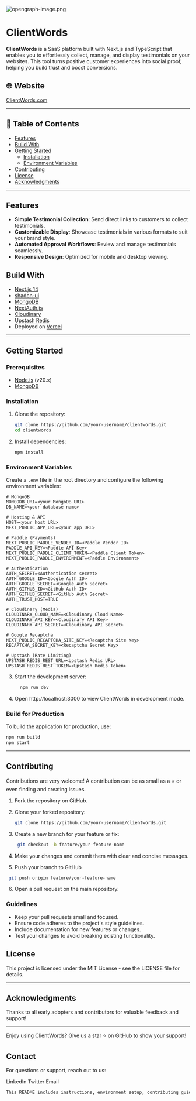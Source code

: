 ![opengraph-image.png](https://github.com/user-attachments/assets/1ad8d8df-55ff-441a-8e84-bb1649687c29)

# ClientWords

**ClientWords** is a SaaS platform built with Next.js and TypeScript that enables you to effortlessly collect, manage, and display testimonials on your websites. This tool turns positive customer experiences into social proof, helping you build trust and boost conversions.

## 🌐 Website
[ClientWords.com](https://clientwords.com)

---

## 📖 Table of Contents

- [Features](#features)
- [Build With](#build-with)
- [Getting Started](#getting-started)
  - [Installation](#installation)
  - [Environment Variables](#environment-variables)
- [Contributing](#contributing)
- [License](#license)
- [Acknowledgments](#acknowledgments)

---

## Features

- **Simple Testimonial Collection**: Send direct links to customers to collect testimonials.
- **Customizable Display**: Showcase testimonials in various formats to suit your brand style.
- **Automated Approval Workflows**: Review and manage testimonials seamlessly.
- **Responsive Design**: Optimized for mobile and desktop viewing.

## Build With

- [Next.js 14](https://nextjs.org)
- [shadcn-ui](https://ui.shadcn.com)
- [MongoDB](https://mongodb.com)
- [NextAuth.js](https://next-auth.js.org)
- [Cloudinary](https://cloudinary.com)
- [Upstash Redis](https://upstash.com)
- Deployed on [Vercel](https://vercel.com)

---

## Getting Started

### Prerequisites

- [Node.js](https://nodejs.org/) (v20.x)
- [MongoDB](https://www.mongodb.com/)

### Installation

1. Clone the repository:
   
   ```bash
   git clone https://github.com/your-username/clientwords.git
   cd clientwords
   ```
3. Install dependencies:
   
   ```bash
   npm install
   ```
### Environment Variables
Create a `.env` file in the root directory and configure the following environment variables:
   ```
# MongoDB
MONGODB_URI=<your MongoDB URI>
DB_NAME=<your database name>

# Hosting & API
HOST=<your host URL>
NEXT_PUBLIC_APP_URL=<your app URL>

# Paddle (Payments)
NEXT_PUBLIC_PADDLE_VENDER_ID=<Paddle Vendor ID>
PADDLE_API_KEY=<Paddle API Key>
NEXT_PUBLIC_PADDLE_CLIENT_TOKEN=<Paddle Client Token>
NEXT_PUBLIC_PADDLE_ENVIRONMENT=<Paddle Environment>

# Authentication
AUTH_SECRET=<Authentication secret>
AUTH_GOOGLE_ID=<Google Auth ID>
AUTH_GOOGLE_SECRET=<Google Auth Secret>
AUTH_GITHUB_ID=<GitHub Auth ID>
AUTH_GITHUB_SECRET=<GitHub Auth Secret>
AUTH_TRUST_HOST=TRUE

# Cloudinary (Media)
CLOUDINARY_CLOUD_NAME=<Cloudinary Cloud Name>
CLOUDINARY_API_KEY=<Cloudinary API Key>
CLOUDINARY_API_SECRET=<Cloudinary API Secret>

# Google Recaptcha
NEXT_PUBLIC_RECAPTCHA_SITE_KEY=<Recaptcha Site Key>
RECAPTCHA_SECRET_KEY=<Recaptcha Secret Key>

# Upstash (Rate Limiting)
UPSTASH_REDIS_REST_URL=<Upstash Redis URL>
UPSTASH_REDIS_REST_TOKEN=<Upstash Redis Token>
   ```

3. Start the development server:
   
   ```bash
     npm run dev
      ```

4. Open http://localhost:3000 to view ClientWords in development mode.

### Build for Production
To build the application for production, use:

```bash
npm run build
npm start
```
---

## Contributing
Contributions are very welcome! A contribution can be as small as a ⭐ or even finding and creating issues.

1. Fork the repository on GitHub.
2. Clone your forked repository:

   ```bash
   git clone https://github.com/your-username/clientwords.git
   ```
3. Create a new branch for your feature or fix:
   
    ```bash
     git checkout -b feature/your-feature-name
    ```

4. Make your changes and commit them with clear and concise messages.
5. Push your branch to GitHub
  ```bash
   git push origin feature/your-feature-name
  ```

6. Open a pull request on the main repository.

### Guidelines
- Keep your pull requests small and focused.
- Ensure code adheres to the project's style guidelines.
- Include documentation for new features or changes.
- Test your changes to avoid breaking existing functionality.

## License
This project is licensed under the MIT License - see the LICENSE file for details.

---
## Acknowledgments
Thanks to all early adopters and contributors for valuable feedback and support!

---
Enjoy using ClientWords? Give us a star ⭐ on GitHub to show your support!

## Contact
For questions or support, reach out to us:

LinkedIn
Twitter
Email

```bash
This README includes instructions, environment setup, contributing guidelines, and contact information to help users and contributors understand, deploy, and collaborate on **ClientWords**.
```

